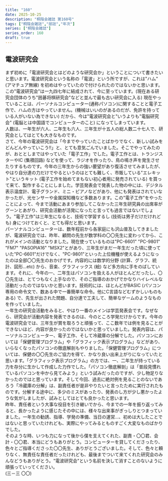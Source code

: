 ```yaml
---
title: "160"
date: 2025-10-25
description: "桐陰会雑誌 第160号"
tags: ["桐陰会雑誌","部誌","年次"]
series: ["桐陰会雑誌"]
series_order: 160
draft: true
---
```


## 電波研究会

まず初めに「電波研究会とはどのような研究会か」ということについて書きたいと思います。電波研究会という名称の「電波」という所ですが、これは"ハム" (アマチュア無線) を初めはやっていたので付けられたのではないかと思います。この"電波研究会"は一九四七年に結成されて、今に至っています。(現在ある研究会団体のうち"囲碁将棋研究会"などと並んで最も古い研究会に入る) 現在やっていることは、パーソナルコンピューター(通称パソコン)に関することと電子工作で、ハムの方はやっていません。(機械はいいのがあるのだが、免許を持っている人がいない為できない) だから、今は"電波研究会と"いうよりも"電脳研究会" (電脳とは中国語でコンピューターのこと) になってしまっています。  
人数は、一年生が六人、二年生も六人、三年生が十五人の総人数二十七人で、研究会としてはとても大きなものです。  
さて、今年の電波研究会は「今までやっていたことばかりでなく、新しい試みをどんどんやっていこう!!」と、とても意気ごんでいました。そこでやってみたのが、おととしまではやっていた「電子工作」でした。電子工作とは、トランジスターやIC (集積回路) などを使って、ラジオを作ったり、鳥の鳴き声を発生させたりするものです。今年の三年生からの強い要望があり復活させてみましたが、やはり自分達の力だけでやるというのはとても難しく、市販している"エレキット"というキット (電子工作を始めてまもない初心者用に発売されている) を買って来て、製作することにしました。学芸発表会で発表した物の中には、デジタル表示温度計、電子グランド、ミニ・ピアノなどがあり、他にも発表はされていなかったが、光センサーや金属探知機など多数あります。この"電子工作"をやったことによって、今まで活動にあまり参加してこなかった三年生研究員の出席率がグーンとあがり、研究会活動が活発になったと言っても過言ではないでしょう。"電子工作"は三年生になると、技術で学習するし (技術は男子だけだけれども) 身につけておくと、とても得だと思います。  
パーソナルコンピューターは、数年程前から各家庭にも沢山普及してきましたが、電波研究会では、昨年、顧問の先生が数学科の〇〇先生に変わってから、これがメインの活動となりました。現在使っているものは"PC-6601" "PC-9801" "FM7" "PASOPIA16" "MSX2"とがあり、三年生がまだ一年生だった頃に使っていた"PC-6601"だけでなく、"PC-9801"といった上位機種が使えるようになったのは全部〇〇先生のおかげです。内容的には数学的分野 (計算、グラフ、統計、図形…etc) から、音楽、グラフィックス (絵) など多方向に手をのばしています。それに、今年の一、二年生はパソコンを扱える人がほとんどだったし、〇〇先生は、とてつもなく上手なので、そのご指導のおかげでかなりハイレベルな活動だったのではないかと思います。技術的には、ほとんどがBASIC (パソコン専用の命令文で、数ある中で一番簡単な命令。他にC言語などむずかしいものもある) で、先生が出された問題、自分達で工夫して、簡単なゲームのようなものを作っていました。  
一年生の研究会活動をみると、やはり一番のメインは学芸発表会です。なぜなら、研究会が活動内容を発表できるのは、今のところ学発だけからです。今年の電波研究会では、三年生が賞を取ろうと頑張って、ここ数年では例を見ることができないほど、内容が良かったのではないかと思っていました。発表内容は、パーソナルコンピューター、電子工作、そして冷蔵庫の分解でした。パソコンにおいては「保健管理プログラム」や「グラフィック表示プログラム」などがあり、いらなくなったパソコンの徹底解剖もやりました。「保健管理プログラム」については、保健の〇〇先生のご協力を得て、かなり良い出来上がりになっていたと思います。「グラフィック表示プログラム」の方では、一、二年生が持っている力を存分に生かして作成した力作でした。「パソコン徹底解剖」は「普段見慣れているパソコンを中から見てみよう」という試みだったのですが、少し物足りなかったのではと思っています。そして今回、過去に絶対例を見ることのないであろう「冷蔵庫の分解」は、副責任者が是非やりたいと言ったために実行されたものです。分解する途中に、多少のミスがあったり、発表のし方が少し悪かったような気がしましたが、試みとしてはとても良かったと思います。  
昨年、責任者という大事な役目を引き継いでから、今までの一年を振り返ってみると、長かったように感じたその中には、様々な出来事がぎっしりとつまっていました。一年生の勧誘、指導、学発の準備、当日の運営…、初めは大したことではないと思っていたけれども、実際にやってみるとものすごく大変なものばかりでした。  
そのような時、いつも力になって後から僕を支えてくれた、副責・〇〇君、会計・〇〇君、本当にどうもありがとう。コンピューターを貸してくださったり、色々とご指導くださった〇〇先生、ありがとうございました。そして、色々と頼りなく、無責任な責任者だったけれども、最後までついて来てくれた研究会のみんなどうもありがとう。"電波研究会"という名前を決して消すことのないように頑張っていってください。  
(三​－三 〇〇)
